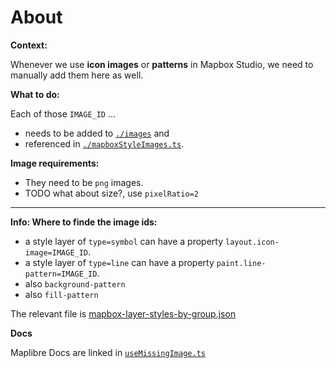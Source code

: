 # About

**Context:**

Whenever we use **icon images** or **patterns** in Mapbox Studio, we need to manually add them here as well.

**What to do:**

Each of those `IMAGE_ID` …

- needs to be added to [`./images`](./images/) and
- referenced in [`./mapboxStyleImages.ts`](./mapboxStyleImages.ts).

**Image requirements:**

- They need to be `png` images.
- TODO what about size?, use `pixelRatio=2`

---

**Info: Where to finde the image ids:**

- a style layer of `type=symbol` can have a property `layout.icon-image=IMAGE_ID`.
- a style layer of `type=line` can have a property `paint.line-pattern=IMAGE_ID`.
- also `background-pattern`
- also `fill-pattern`

The relevant file is [mapbox-layer-styles-by-group.json](../mapboxStyles/mapbox-layer-styles-by-group.json)

**Docs**

Maplibre Docs are linked in [`useMissingImage.ts`](../../../../MapInterface/Map/utils/useMissingImage.ts)
